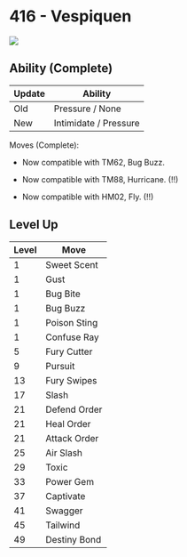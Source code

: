 # 416 - Vespiquen
![][416]

## Ability (Complete)

Update | Ability
---    | ---
Old    | Pressure / None
New    | Intimidate / Pressure

Moves (Complete):

 - Now compatible with TM62, Bug Buzz.

 - Now compatible with TM88, Hurricane. (!!)

 - Now compatible with HM02, Fly. (!!)

## Level Up

Level | Move
---   | ---
  1   | Sweet Scent
  1   | Gust
  1   | Bug Bite
  1   | Bug Buzz
  1   | Poison Sting
  1   | Confuse Ray
  5   | Fury Cutter
  9   | Pursuit
 13   | Fury Swipes
 17   | Slash
 21   | Defend Order
 21   | Heal Order
 21   | Attack Order
 25   | Air Slash
 29   | Toxic
 33   | Power Gem
 37   | Captivate
 41   | Swagger
 45   | Tailwind
 49   | Destiny Bond



[416]: ../img/pokemon/416.png

